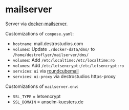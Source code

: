 # mailserver

Server via [docker-mailserver](https://github.com/docker-mailserver/docker-mailserver).

Customizations of `compose.yaml`:
- `hostname`: mail.destrostudios.com
- `volumes`: Update `./docker-data/dms/` to `/home/destroflyer/mailserver/dms/`
- `volumes`: Add `/etc/localtime:/etc/localtime:ro`
- `volumes`: Add `/etc/letsencrypt:/etc/letsencrypt:ro`
- `services`: `ui` via [roundcubemail](https://github.com/roundcube/roundcubemail-docker)
- `services`: `ui-proxy` via destrostudios https-proxy

Customizations of `mailserver.env`:
- `SSL_TYPE` = letsencrypt
- `SSL_DOMAIN` = anselm-kuesters.de